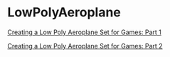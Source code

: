 # LowPolyAeroplane

[Creating a Low Poly Aeroplane Set for Games: Part 1](https://cgi.tutsplus.com/tutorials/creating-low-poly-airplane-set-for-games-part-1--cms-26938?_ga=2.134863345.1653844196.1552881875-1332215280.1552881875)

[Creating a Low Poly Aeroplane Set for Games: Part 2](https://cgi.tutsplus.com/tutorials/creating-low-poly-airplane-set-for-games-part-2--cms-26940?_ga=2.164362940.2011423615.1554870328-1332215280.1552881875)
